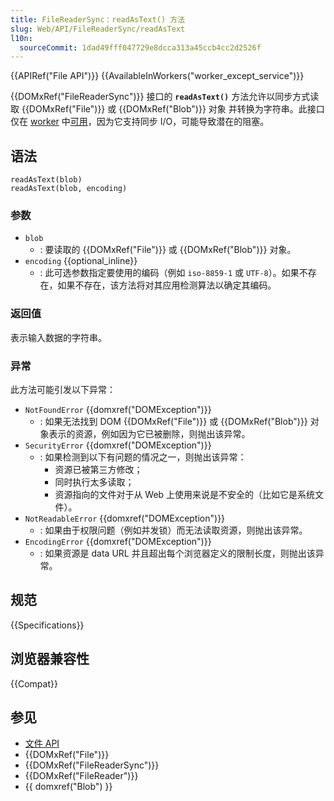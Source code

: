 ```yaml
---
title: FileReaderSync：readAsText() 方法
slug: Web/API/FileReaderSync/readAsText
l10n:
  sourceCommit: 1dad49fff047729e8dcca313a45ccb4cc2d2526f
---
```


{{APIRef("File API")}} {{AvailableInWorkers("worker_except_service")}}

{{DOMxRef("FileReaderSync")}} 接口的 **`readAsText()`** 方法允许以同步方式读取 {{DOMxRef("File")}} 或 {{DOMxRef("Blob")}} 对象 并转换为字符串。此接口仅在 [worker](/zh-CN/docs/Web/API/Worker) 中[可用](/zh-CN/docs/Web/API/Web_Workers_API/Functions_and_classes_available_to_workers)，因为它支持同步 I/O，可能导致潜在的阻塞。

## 语法

```js-nolint
readAsText(blob)
readAsText(blob, encoding)
```

### 参数

- `blob`
  - : 要读取的 {{DOMxRef("File")}} 或 {{DOMxRef("Blob")}} 对象。
- `encoding` {{optional_inline}}
  - : 此可选参数指定要使用的编码（例如 `iso-8859-1` 或 `UTF-8`）。如果不存在，如果不存在，该方法将对其应用检测算法以确定其编码。

### 返回值

表示输入数据的字符串。

### 异常

此方法可能引发以下异常：

- `NotFoundError` {{domxref("DOMException")}}
  - : 如果无法找到 DOM {{DOMxRef("File")}} 或 {{DOMxRef("Blob")}} 对象表示的资源，例如因为它已被删除，则抛出该异常。
- `SecurityError` {{domxref("DOMException")}}
  - : 如果检测到以下有问题的情况之一，则抛出该异常：
    - 资源已被第三方修改；
    - 同时执行太多读取；
    - 资源指向的文件对于从 Web 上使用来说是不安全的（比如它是系统文件）。
- `NotReadableError` {{domxref("DOMException")}}
  - : 如果由于权限问题（例如并发锁）而无法读取资源，则抛出该异常。
- `EncodingError` {{domxref("DOMException")}}
  - : 如果资源是 data URL 并且超出每个浏览器定义的限制长度，则抛出该异常。

## 规范

{{Specifications}}

## 浏览器兼容性

{{Compat}}

## 参见

- [文件 API](/zh-CN/docs/Web/API/File_API)
- {{DOMxRef("File")}}
- {{DOMxRef("FileReaderSync")}}
- {{DOMxRef("FileReader")}}
- {{ domxref("Blob") }}
